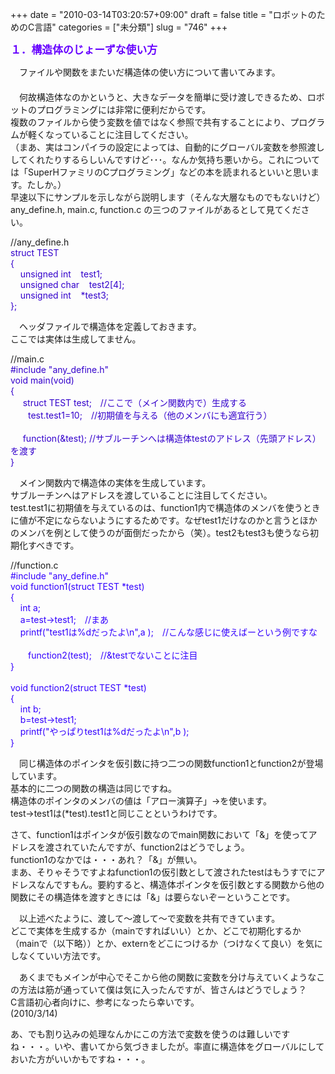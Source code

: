 +++
date = "2010-03-14T03:20:57+09:00"
draft = false
title = "ロボットのためのC言語"
categories = ["未分類"]
slug = "746"
+++

<p><span style="font-size: 1.2em;color: #6600ff;"><strong>１．構造体のじょーずな使い方</strong></span></p>

<p>　ファイルや関数をまたいだ構造体の使い方について書いてみます。<br />　<br />　何故構造体なのかというと、大きなデータを簡単に受け渡しできるため、ロボットのプログラミングには非常に便利だからです。<br />複数のファイルから使う変数を値ではなく参照で共有することにより、プログラムが軽くなっていることに注目してください。<br />（まあ、実はコンパイラの設定によっては、自動的にグローバル変数を参照渡ししてくれたりするらしいんですけど･･･。なんか気持ち悪いから。これについては「SuperHファミリのCプログラミング」などの本を読まれるといいと思います。たしか。）<br />早速以下にサンプルを示しながら説明します（そんな大層なものでもないけど）<br />any_define.h, main.c, function.c の三つのファイルがあるとして見てください。</p>

<p>//any_define.h<br /><span style="color: #3300cc;">struct TEST<br />{<br />&nbsp; &nbsp; unsigned int&nbsp; &nbsp; test1;<br />&nbsp; &nbsp; unsigned char&nbsp; &nbsp; test2[4];<br />&nbsp; &nbsp; unsigned int&nbsp; &nbsp; *test3;<br />};</span></p>

<p>　ヘッダファイルで構造体を定義しておきます。<br />ここでは実体は生成してません。</p>

<p>//main.c<br /><span style="color: #3300cc;">#include &quot;any_define.h&quot;<br />void main(void)<br />{<br />&nbsp; &nbsp;&nbsp; struct TEST test;　//ここで（メイン関数内で）生成する<br />　　test.test1=10;　//初期値を与える（他のメンバにも適宜行う）<br /><br />&nbsp; &nbsp;&nbsp; function(&amp;test); //サブルーチンへは構造体testのアドレス（先頭アドレス）を渡す<br />}</span></p>

<p>　メイン関数内で構造体の実体を生成しています。<br />サブルーチンへはアドレスを渡していることに注目してください。<br />test.test1に初期値を与えているのは、function1内で構造体のメンバを使うときに値が不定にならないようにするためです。なぜtest1だけなのかと言うとほかのメンバを例として使うのが面倒だったから（笑）。test2もtest3も使うなら初期化すべきです。</p>

<p>//function.c<br /><span style="color: #3300ff;">#include &quot;any_define.h&quot;<br />void function1(struct TEST *test)<br />{<br />&nbsp; &nbsp; int a;<br />&nbsp; &nbsp; a=test-&gt;test1;　//まあ<br />&nbsp; &nbsp; printf(&quot;test1は%dだったよ\n&quot;,a );　//こんな感じに使えばーという例ですな<br /><br />　　function2(test);　//&amp;testでないことに注目<br />}<br /><br />void function2(struct TEST *test)<br />{<br />&nbsp; &nbsp; int b;<br />&nbsp; &nbsp; b=test-&gt;test1;<br />&nbsp; &nbsp; printf(&quot;やっぱりtest1は%dだったよ\n&quot;,b );<br />}</span></p>

<p>　同じ構造体のポインタを仮引数に持つ二つの関数function1とfunction2が登場しています。<br />基本的に二つの関数の構造は同じですね。<br />構造体のポインタのメンバの値は「アロー演算子」-&gt;を使います。<br />test-&gt;test1は(*test).test1と同じことというわけです。</p>

<p>さて、function1はポインタが仮引数なのでmain関数において「&amp;」を使ってアドレスを渡されていたんですが、function2はどうでしょう。<br />function1のなかでは・・・あれ？「&amp;」が無い。<br />まあ、そりゃそうですよねfunction1の仮引数として渡されたtestはもうすでにアドレスなんですもん。要約すると、構造体ポインタを仮引数とする関数から他の関数にその構造体を渡すときには「&amp;」は要らないぞーということです。</p>

<p>　以上述べたように、渡して～渡して～で変数を共有できています。<br />どこで実体を生成するか（mainですればいい）とか、どこで初期化するか（mainで（以下略））とか、externをどこにつけるか（つけなくて良い）を気にしなくていい方法です。</p>

<p>　あくまでもメインが中心でそこから他の関数に変数を分け与えていくようなこの方法は筋が通っていて僕は気に入ったんですが、皆さんはどうでしょう？<br />C言語初心者向けに、参考になったら幸いです。<br />(2010/3/14)</p>

<p>あ、でも割り込みの処理なんかにこの方法で変数を使うのは難しいですね・・・。いや、書いてから気づきましたが。率直に構造体をグローバルにしておいた方がいいかもですね・・・。</p>


